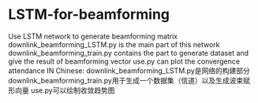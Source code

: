 # LSTM-for-beamforming
Use LSTM network to generate beamforming matrix 
downlink_beamforming_LSTM.py is the main part of this network
downlink_beamforming_train.py contains the part to generate dataset and give the result of beamforming vector
use.py can plot the convergence attendance
IN Chinese:
downlink_beamforming_LSTM.py是网络的构建部分
downlink_beamforming_train.py用于生成一个数据集（信道）以及生成波束赋形向量
use.py可以绘制收敛趋势图
